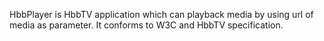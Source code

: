 HbbPlayer is HbbTV application which can playback media by using url of media as parameter. It conforms to W3C and HbbTV specification.
